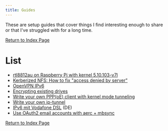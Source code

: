 ```yaml
---
title: Guides
---
```


These are setup guides that cover things I find interesting enough to share
or that I've struggled with for a long time.

[Return to Index Page](/md/index.md)

# List
* [rtl8812au on Raspberry Pi with kernel 5.10.103-v7l](/md/guide/wifi103.md)
* [Kerberized NFS: How to fix "access denied by server"](/md/guide/krbnfs.md)
* [OpenVPN IPv6](/md/guide/ovpnip6.md)
* [Encrypting existing drives](/md/guide/cryptexisting.md)
* [Write your own PPP(oE) client with kernel mode tunneling](/md/guide/kppp.md)
* [Write your own ip-tunnel](/md/guide/iproute2tun.md)
* [IPv6 mit Vodafone DSL](/md/guide/vf6.md) (DE)
* [Use OAuth2 email accounts with aerc + mbsync](/md/guide/oauthmail.md)

[Return to Index Page](/md/index.md)
